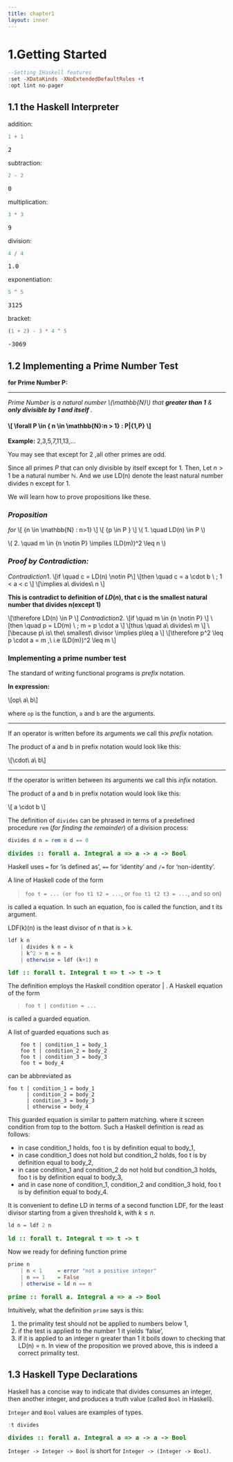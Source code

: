 ```yaml
---
title: chapter1
layout: inner
---
```

# 1.Getting Started


```haskell
--Setting IHaskell features
:set -XDataKinds -XNoExtendedDefaultRules +t
:opt lint no-pager
```


<style>/* Styles used for the Hoogle display in the pager */
.hoogle-doc {
display: block;
padding-bottom: 1.3em;
padding-left: 0.4em;
}
.hoogle-code {
display: block;
font-family: monospace;
white-space: pre;
}
.hoogle-text {
display: block;
}
.hoogle-name {
color: green;
font-weight: bold;
}
.hoogle-head {
font-weight: bold;
}
.hoogle-sub {
display: block;
margin-left: 0.4em;
}
.hoogle-package {
font-weight: bold;
font-style: italic;
}
.hoogle-module {
font-weight: bold;
}
.hoogle-class {
font-weight: bold;
}
.get-type {
color: green;
font-weight: bold;
font-family: monospace;
display: block;
white-space: pre-wrap;
}
.show-type {
color: green;
font-weight: bold;
font-family: monospace;
margin-left: 1em;
}
.mono {
font-family: monospace;
display: block;
}
.err-msg {
color: red;
font-style: italic;
font-family: monospace;
white-space: pre;
display: block;
}
#unshowable {
color: red;
font-weight: bold;
}
.err-msg.in.collapse {
padding-top: 0.7em;
}
.highlight-code {
white-space: pre;
font-family: monospace;
}
.suggestion-warning { 
font-weight: bold;
color: rgb(200, 130, 0);
}
.suggestion-error { 
font-weight: bold;
color: red;
}
.suggestion-name {
font-weight: bold;
}
</style>


## 1.1 the Haskell Interpreter

addition:


```haskell
1 + 1
```


<style>/* Styles used for the Hoogle display in the pager */
.hoogle-doc {
display: block;
padding-bottom: 1.3em;
padding-left: 0.4em;
}
.hoogle-code {
display: block;
font-family: monospace;
white-space: pre;
}
.hoogle-text {
display: block;
}
.hoogle-name {
color: green;
font-weight: bold;
}
.hoogle-head {
font-weight: bold;
}
.hoogle-sub {
display: block;
margin-left: 0.4em;
}
.hoogle-package {
font-weight: bold;
font-style: italic;
}
.hoogle-module {
font-weight: bold;
}
.hoogle-class {
font-weight: bold;
}
.get-type {
color: green;
font-weight: bold;
font-family: monospace;
display: block;
white-space: pre-wrap;
}
.show-type {
color: green;
font-weight: bold;
font-family: monospace;
margin-left: 1em;
}
.mono {
font-family: monospace;
display: block;
}
.err-msg {
color: red;
font-style: italic;
font-family: monospace;
white-space: pre;
display: block;
}
#unshowable {
color: red;
font-weight: bold;
}
.err-msg.in.collapse {
padding-top: 0.7em;
}
.highlight-code {
white-space: pre;
font-family: monospace;
}
.suggestion-warning { 
font-weight: bold;
color: rgb(200, 130, 0);
}
.suggestion-error { 
font-weight: bold;
color: red;
}
.suggestion-name {
font-weight: bold;
}
</style><span class='mono'>2</span>



<style>/* Styles used for the Hoogle display in the pager */
.hoogle-doc {
display: block;
padding-bottom: 1.3em;
padding-left: 0.4em;
}
.hoogle-code {
display: block;
font-family: monospace;
white-space: pre;
}
.hoogle-text {
display: block;
}
.hoogle-name {
color: green;
font-weight: bold;
}
.hoogle-head {
font-weight: bold;
}
.hoogle-sub {
display: block;
margin-left: 0.4em;
}
.hoogle-package {
font-weight: bold;
font-style: italic;
}
.hoogle-module {
font-weight: bold;
}
.hoogle-class {
font-weight: bold;
}
.get-type {
color: green;
font-weight: bold;
font-family: monospace;
display: block;
white-space: pre-wrap;
}
.show-type {
color: green;
font-weight: bold;
font-family: monospace;
margin-left: 1em;
}
.mono {
font-family: monospace;
display: block;
}
.err-msg {
color: red;
font-style: italic;
font-family: monospace;
white-space: pre;
display: block;
}
#unshowable {
color: red;
font-weight: bold;
}
.err-msg.in.collapse {
padding-top: 0.7em;
}
.highlight-code {
white-space: pre;
font-family: monospace;
}
.suggestion-warning { 
font-weight: bold;
color: rgb(200, 130, 0);
}
.suggestion-error { 
font-weight: bold;
color: red;
}
.suggestion-name {
font-weight: bold;
}
</style>


subtraction:


```haskell
2 - 2
```


<style>/* Styles used for the Hoogle display in the pager */
.hoogle-doc {
display: block;
padding-bottom: 1.3em;
padding-left: 0.4em;
}
.hoogle-code {
display: block;
font-family: monospace;
white-space: pre;
}
.hoogle-text {
display: block;
}
.hoogle-name {
color: green;
font-weight: bold;
}
.hoogle-head {
font-weight: bold;
}
.hoogle-sub {
display: block;
margin-left: 0.4em;
}
.hoogle-package {
font-weight: bold;
font-style: italic;
}
.hoogle-module {
font-weight: bold;
}
.hoogle-class {
font-weight: bold;
}
.get-type {
color: green;
font-weight: bold;
font-family: monospace;
display: block;
white-space: pre-wrap;
}
.show-type {
color: green;
font-weight: bold;
font-family: monospace;
margin-left: 1em;
}
.mono {
font-family: monospace;
display: block;
}
.err-msg {
color: red;
font-style: italic;
font-family: monospace;
white-space: pre;
display: block;
}
#unshowable {
color: red;
font-weight: bold;
}
.err-msg.in.collapse {
padding-top: 0.7em;
}
.highlight-code {
white-space: pre;
font-family: monospace;
}
.suggestion-warning { 
font-weight: bold;
color: rgb(200, 130, 0);
}
.suggestion-error { 
font-weight: bold;
color: red;
}
.suggestion-name {
font-weight: bold;
}
</style><span class='mono'>0</span>



<style>/* Styles used for the Hoogle display in the pager */
.hoogle-doc {
display: block;
padding-bottom: 1.3em;
padding-left: 0.4em;
}
.hoogle-code {
display: block;
font-family: monospace;
white-space: pre;
}
.hoogle-text {
display: block;
}
.hoogle-name {
color: green;
font-weight: bold;
}
.hoogle-head {
font-weight: bold;
}
.hoogle-sub {
display: block;
margin-left: 0.4em;
}
.hoogle-package {
font-weight: bold;
font-style: italic;
}
.hoogle-module {
font-weight: bold;
}
.hoogle-class {
font-weight: bold;
}
.get-type {
color: green;
font-weight: bold;
font-family: monospace;
display: block;
white-space: pre-wrap;
}
.show-type {
color: green;
font-weight: bold;
font-family: monospace;
margin-left: 1em;
}
.mono {
font-family: monospace;
display: block;
}
.err-msg {
color: red;
font-style: italic;
font-family: monospace;
white-space: pre;
display: block;
}
#unshowable {
color: red;
font-weight: bold;
}
.err-msg.in.collapse {
padding-top: 0.7em;
}
.highlight-code {
white-space: pre;
font-family: monospace;
}
.suggestion-warning { 
font-weight: bold;
color: rgb(200, 130, 0);
}
.suggestion-error { 
font-weight: bold;
color: red;
}
.suggestion-name {
font-weight: bold;
}
</style>


multiplication:


```haskell
3 * 3
```


<style>/* Styles used for the Hoogle display in the pager */
.hoogle-doc {
display: block;
padding-bottom: 1.3em;
padding-left: 0.4em;
}
.hoogle-code {
display: block;
font-family: monospace;
white-space: pre;
}
.hoogle-text {
display: block;
}
.hoogle-name {
color: green;
font-weight: bold;
}
.hoogle-head {
font-weight: bold;
}
.hoogle-sub {
display: block;
margin-left: 0.4em;
}
.hoogle-package {
font-weight: bold;
font-style: italic;
}
.hoogle-module {
font-weight: bold;
}
.hoogle-class {
font-weight: bold;
}
.get-type {
color: green;
font-weight: bold;
font-family: monospace;
display: block;
white-space: pre-wrap;
}
.show-type {
color: green;
font-weight: bold;
font-family: monospace;
margin-left: 1em;
}
.mono {
font-family: monospace;
display: block;
}
.err-msg {
color: red;
font-style: italic;
font-family: monospace;
white-space: pre;
display: block;
}
#unshowable {
color: red;
font-weight: bold;
}
.err-msg.in.collapse {
padding-top: 0.7em;
}
.highlight-code {
white-space: pre;
font-family: monospace;
}
.suggestion-warning { 
font-weight: bold;
color: rgb(200, 130, 0);
}
.suggestion-error { 
font-weight: bold;
color: red;
}
.suggestion-name {
font-weight: bold;
}
</style><span class='mono'>9</span>



<style>/* Styles used for the Hoogle display in the pager */
.hoogle-doc {
display: block;
padding-bottom: 1.3em;
padding-left: 0.4em;
}
.hoogle-code {
display: block;
font-family: monospace;
white-space: pre;
}
.hoogle-text {
display: block;
}
.hoogle-name {
color: green;
font-weight: bold;
}
.hoogle-head {
font-weight: bold;
}
.hoogle-sub {
display: block;
margin-left: 0.4em;
}
.hoogle-package {
font-weight: bold;
font-style: italic;
}
.hoogle-module {
font-weight: bold;
}
.hoogle-class {
font-weight: bold;
}
.get-type {
color: green;
font-weight: bold;
font-family: monospace;
display: block;
white-space: pre-wrap;
}
.show-type {
color: green;
font-weight: bold;
font-family: monospace;
margin-left: 1em;
}
.mono {
font-family: monospace;
display: block;
}
.err-msg {
color: red;
font-style: italic;
font-family: monospace;
white-space: pre;
display: block;
}
#unshowable {
color: red;
font-weight: bold;
}
.err-msg.in.collapse {
padding-top: 0.7em;
}
.highlight-code {
white-space: pre;
font-family: monospace;
}
.suggestion-warning { 
font-weight: bold;
color: rgb(200, 130, 0);
}
.suggestion-error { 
font-weight: bold;
color: red;
}
.suggestion-name {
font-weight: bold;
}
</style>


division:


```haskell
4 / 4
```


<style>/* Styles used for the Hoogle display in the pager */
.hoogle-doc {
display: block;
padding-bottom: 1.3em;
padding-left: 0.4em;
}
.hoogle-code {
display: block;
font-family: monospace;
white-space: pre;
}
.hoogle-text {
display: block;
}
.hoogle-name {
color: green;
font-weight: bold;
}
.hoogle-head {
font-weight: bold;
}
.hoogle-sub {
display: block;
margin-left: 0.4em;
}
.hoogle-package {
font-weight: bold;
font-style: italic;
}
.hoogle-module {
font-weight: bold;
}
.hoogle-class {
font-weight: bold;
}
.get-type {
color: green;
font-weight: bold;
font-family: monospace;
display: block;
white-space: pre-wrap;
}
.show-type {
color: green;
font-weight: bold;
font-family: monospace;
margin-left: 1em;
}
.mono {
font-family: monospace;
display: block;
}
.err-msg {
color: red;
font-style: italic;
font-family: monospace;
white-space: pre;
display: block;
}
#unshowable {
color: red;
font-weight: bold;
}
.err-msg.in.collapse {
padding-top: 0.7em;
}
.highlight-code {
white-space: pre;
font-family: monospace;
}
.suggestion-warning { 
font-weight: bold;
color: rgb(200, 130, 0);
}
.suggestion-error { 
font-weight: bold;
color: red;
}
.suggestion-name {
font-weight: bold;
}
</style><span class='mono'>1.0</span>



<style>/* Styles used for the Hoogle display in the pager */
.hoogle-doc {
display: block;
padding-bottom: 1.3em;
padding-left: 0.4em;
}
.hoogle-code {
display: block;
font-family: monospace;
white-space: pre;
}
.hoogle-text {
display: block;
}
.hoogle-name {
color: green;
font-weight: bold;
}
.hoogle-head {
font-weight: bold;
}
.hoogle-sub {
display: block;
margin-left: 0.4em;
}
.hoogle-package {
font-weight: bold;
font-style: italic;
}
.hoogle-module {
font-weight: bold;
}
.hoogle-class {
font-weight: bold;
}
.get-type {
color: green;
font-weight: bold;
font-family: monospace;
display: block;
white-space: pre-wrap;
}
.show-type {
color: green;
font-weight: bold;
font-family: monospace;
margin-left: 1em;
}
.mono {
font-family: monospace;
display: block;
}
.err-msg {
color: red;
font-style: italic;
font-family: monospace;
white-space: pre;
display: block;
}
#unshowable {
color: red;
font-weight: bold;
}
.err-msg.in.collapse {
padding-top: 0.7em;
}
.highlight-code {
white-space: pre;
font-family: monospace;
}
.suggestion-warning { 
font-weight: bold;
color: rgb(200, 130, 0);
}
.suggestion-error { 
font-weight: bold;
color: red;
}
.suggestion-name {
font-weight: bold;
}
</style>


exponentiation:


```haskell
5 ^ 5
```


<style>/* Styles used for the Hoogle display in the pager */
.hoogle-doc {
display: block;
padding-bottom: 1.3em;
padding-left: 0.4em;
}
.hoogle-code {
display: block;
font-family: monospace;
white-space: pre;
}
.hoogle-text {
display: block;
}
.hoogle-name {
color: green;
font-weight: bold;
}
.hoogle-head {
font-weight: bold;
}
.hoogle-sub {
display: block;
margin-left: 0.4em;
}
.hoogle-package {
font-weight: bold;
font-style: italic;
}
.hoogle-module {
font-weight: bold;
}
.hoogle-class {
font-weight: bold;
}
.get-type {
color: green;
font-weight: bold;
font-family: monospace;
display: block;
white-space: pre-wrap;
}
.show-type {
color: green;
font-weight: bold;
font-family: monospace;
margin-left: 1em;
}
.mono {
font-family: monospace;
display: block;
}
.err-msg {
color: red;
font-style: italic;
font-family: monospace;
white-space: pre;
display: block;
}
#unshowable {
color: red;
font-weight: bold;
}
.err-msg.in.collapse {
padding-top: 0.7em;
}
.highlight-code {
white-space: pre;
font-family: monospace;
}
.suggestion-warning { 
font-weight: bold;
color: rgb(200, 130, 0);
}
.suggestion-error { 
font-weight: bold;
color: red;
}
.suggestion-name {
font-weight: bold;
}
</style><span class='mono'>3125</span>



<style>/* Styles used for the Hoogle display in the pager */
.hoogle-doc {
display: block;
padding-bottom: 1.3em;
padding-left: 0.4em;
}
.hoogle-code {
display: block;
font-family: monospace;
white-space: pre;
}
.hoogle-text {
display: block;
}
.hoogle-name {
color: green;
font-weight: bold;
}
.hoogle-head {
font-weight: bold;
}
.hoogle-sub {
display: block;
margin-left: 0.4em;
}
.hoogle-package {
font-weight: bold;
font-style: italic;
}
.hoogle-module {
font-weight: bold;
}
.hoogle-class {
font-weight: bold;
}
.get-type {
color: green;
font-weight: bold;
font-family: monospace;
display: block;
white-space: pre-wrap;
}
.show-type {
color: green;
font-weight: bold;
font-family: monospace;
margin-left: 1em;
}
.mono {
font-family: monospace;
display: block;
}
.err-msg {
color: red;
font-style: italic;
font-family: monospace;
white-space: pre;
display: block;
}
#unshowable {
color: red;
font-weight: bold;
}
.err-msg.in.collapse {
padding-top: 0.7em;
}
.highlight-code {
white-space: pre;
font-family: monospace;
}
.suggestion-warning { 
font-weight: bold;
color: rgb(200, 130, 0);
}
.suggestion-error { 
font-weight: bold;
color: red;
}
.suggestion-name {
font-weight: bold;
}
</style>


bracket:


```haskell
(1 + 2) - 3 * 4 ^ 5
```


<style>/* Styles used for the Hoogle display in the pager */
.hoogle-doc {
display: block;
padding-bottom: 1.3em;
padding-left: 0.4em;
}
.hoogle-code {
display: block;
font-family: monospace;
white-space: pre;
}
.hoogle-text {
display: block;
}
.hoogle-name {
color: green;
font-weight: bold;
}
.hoogle-head {
font-weight: bold;
}
.hoogle-sub {
display: block;
margin-left: 0.4em;
}
.hoogle-package {
font-weight: bold;
font-style: italic;
}
.hoogle-module {
font-weight: bold;
}
.hoogle-class {
font-weight: bold;
}
.get-type {
color: green;
font-weight: bold;
font-family: monospace;
display: block;
white-space: pre-wrap;
}
.show-type {
color: green;
font-weight: bold;
font-family: monospace;
margin-left: 1em;
}
.mono {
font-family: monospace;
display: block;
}
.err-msg {
color: red;
font-style: italic;
font-family: monospace;
white-space: pre;
display: block;
}
#unshowable {
color: red;
font-weight: bold;
}
.err-msg.in.collapse {
padding-top: 0.7em;
}
.highlight-code {
white-space: pre;
font-family: monospace;
}
.suggestion-warning { 
font-weight: bold;
color: rgb(200, 130, 0);
}
.suggestion-error { 
font-weight: bold;
color: red;
}
.suggestion-name {
font-weight: bold;
}
</style><span class='mono'>-3069</span>



<style>/* Styles used for the Hoogle display in the pager */
.hoogle-doc {
display: block;
padding-bottom: 1.3em;
padding-left: 0.4em;
}
.hoogle-code {
display: block;
font-family: monospace;
white-space: pre;
}
.hoogle-text {
display: block;
}
.hoogle-name {
color: green;
font-weight: bold;
}
.hoogle-head {
font-weight: bold;
}
.hoogle-sub {
display: block;
margin-left: 0.4em;
}
.hoogle-package {
font-weight: bold;
font-style: italic;
}
.hoogle-module {
font-weight: bold;
}
.hoogle-class {
font-weight: bold;
}
.get-type {
color: green;
font-weight: bold;
font-family: monospace;
display: block;
white-space: pre-wrap;
}
.show-type {
color: green;
font-weight: bold;
font-family: monospace;
margin-left: 1em;
}
.mono {
font-family: monospace;
display: block;
}
.err-msg {
color: red;
font-style: italic;
font-family: monospace;
white-space: pre;
display: block;
}
#unshowable {
color: red;
font-weight: bold;
}
.err-msg.in.collapse {
padding-top: 0.7em;
}
.highlight-code {
white-space: pre;
font-family: monospace;
}
.suggestion-warning { 
font-weight: bold;
color: rgb(200, 130, 0);
}
.suggestion-error { 
font-weight: bold;
color: red;
}
.suggestion-name {
font-weight: bold;
}
</style>


## 1.2 Implementing a Prime Number Test

**for Prime Number P:** 

---

_Prime Number is a natural number \\(\mathbb{N}\\) that 
__greater than 1__ & __only divisible by 1 and itself__ ._

#### \\[ \forall P \in \{ n \in \mathbb{N}:n > 1\} : P|\{1,P\} \\] 

__Example:__
2,3,5,7,11,13,...

You may see that except for 2 ,all other primes are odd.

Since all primes $P$ that can only divisible by itself except for 1.
Then,
Let $n > 1$ be a natural number $\mathbb{N}$.
And we use LD(n) denote the least natural number divides n except for 1.

We will learn how to prove propositions like these.

### _**Proposition**_
$for$ \\[ \{n \in \mathbb{N} : n>1\} \\]
\\[ \{p \in P \} \\]
\\( 1. \quad  LD(n) \in P  \\)

\\( 2. \quad m \in \{n \notin P\} \implies (LD(m))^2 \leq n \\)

### **_Proof by Contradiction:_**

$Contradiction 1.$
\\[if \quad c = LD(n) \notin P\\]
\\[then \quad c = a \cdot b \ ;  1 < a < c \\]
\\[\implies  a\ divides\ n \\]

__This is contradict to definition of $LD(n)$, that c is the smallest natural number that divides n(except 1)__

\\[\therefore LD(n) \in P \\]
$Contradiction 2.$
\\[if \quad m \in \{n \notin P\} \\]
\\[then \quad p = LD(m) \ ;  m = p \cdot a \\] 
\\[thus \quad a\ divides\ m \\]
\\[\because p\ is\ the\ smallest\ divisor \implies p\leq a \\]
\\[\therefore p^2 \leq p \cdot a = m ,\ i.e (LD(m))^2 \leq m \\]




### Implementing a prime number test

The standard of writing functional programs is *prefix* notation.

__In expression:__

\\[op\ a\ b\\]

where `op` is the function, `a` and `b` are the arguments.

---
If an operator is written before its arguments we call this *prefix* notation.

The product of a and b in prefix notation would look like this:

\\[\cdot\ a\ b\\] 

---
If the operator is written between its arguments we call this *infix* notation.

The product of a and b in prefix notation would look like this:

\\[ a \cdot b \\]


The definition of `divides` can be phrased in terms of a predefined procedure `rem` (*for finding the remainder*) of a division process:


```haskell
divides d n = rem n d == 0
```


<style>/* Styles used for the Hoogle display in the pager */
.hoogle-doc {
display: block;
padding-bottom: 1.3em;
padding-left: 0.4em;
}
.hoogle-code {
display: block;
font-family: monospace;
white-space: pre;
}
.hoogle-text {
display: block;
}
.hoogle-name {
color: green;
font-weight: bold;
}
.hoogle-head {
font-weight: bold;
}
.hoogle-sub {
display: block;
margin-left: 0.4em;
}
.hoogle-package {
font-weight: bold;
font-style: italic;
}
.hoogle-module {
font-weight: bold;
}
.hoogle-class {
font-weight: bold;
}
.get-type {
color: green;
font-weight: bold;
font-family: monospace;
display: block;
white-space: pre-wrap;
}
.show-type {
color: green;
font-weight: bold;
font-family: monospace;
margin-left: 1em;
}
.mono {
font-family: monospace;
display: block;
}
.err-msg {
color: red;
font-style: italic;
font-family: monospace;
white-space: pre;
display: block;
}
#unshowable {
color: red;
font-weight: bold;
}
.err-msg.in.collapse {
padding-top: 0.7em;
}
.highlight-code {
white-space: pre;
font-family: monospace;
}
.suggestion-warning { 
font-weight: bold;
color: rgb(200, 130, 0);
}
.suggestion-error { 
font-weight: bold;
color: red;
}
.suggestion-name {
font-weight: bold;
}
</style><span class='get-type'>divides :: forall a. Integral a => a -> a -> Bool</span>




<style>/* Styles used for the Hoogle display in the pager */
.hoogle-doc {
display: block;
padding-bottom: 1.3em;
padding-left: 0.4em;
}
.hoogle-code {
display: block;
font-family: monospace;
white-space: pre;
}
.hoogle-text {
display: block;
}
.hoogle-name {
color: green;
font-weight: bold;
}
.hoogle-head {
font-weight: bold;
}
.hoogle-sub {
display: block;
margin-left: 0.4em;
}
.hoogle-package {
font-weight: bold;
font-style: italic;
}
.hoogle-module {
font-weight: bold;
}
.hoogle-class {
font-weight: bold;
}
.get-type {
color: green;
font-weight: bold;
font-family: monospace;
display: block;
white-space: pre-wrap;
}
.show-type {
color: green;
font-weight: bold;
font-family: monospace;
margin-left: 1em;
}
.mono {
font-family: monospace;
display: block;
}
.err-msg {
color: red;
font-style: italic;
font-family: monospace;
white-space: pre;
display: block;
}
#unshowable {
color: red;
font-weight: bold;
}
.err-msg.in.collapse {
padding-top: 0.7em;
}
.highlight-code {
white-space: pre;
font-family: monospace;
}
.suggestion-warning { 
font-weight: bold;
color: rgb(200, 130, 0);
}
.suggestion-error { 
font-weight: bold;
color: red;
}
.suggestion-name {
font-weight: bold;
}
</style>


Haskell uses `=` for ‘is defined as’, `==` for ‘identity’ and `/=` for ‘non-identity’.

A line of Haskell code of the form 
>`foo t = ... (or foo t1 t2 = ...`, or
`foo t1 t2 t3 = ...`, and so on)

is called a equation. In such an equation,
foo is called the function, and t its argument.

LDF(k)(n) is the least divisor of n that is > k.


```haskell
ldf k n 
    | divides k n = k
    | k^2 > n = n
    | otherwise = ldf (k+1) n
```


<style>/* Styles used for the Hoogle display in the pager */
.hoogle-doc {
display: block;
padding-bottom: 1.3em;
padding-left: 0.4em;
}
.hoogle-code {
display: block;
font-family: monospace;
white-space: pre;
}
.hoogle-text {
display: block;
}
.hoogle-name {
color: green;
font-weight: bold;
}
.hoogle-head {
font-weight: bold;
}
.hoogle-sub {
display: block;
margin-left: 0.4em;
}
.hoogle-package {
font-weight: bold;
font-style: italic;
}
.hoogle-module {
font-weight: bold;
}
.hoogle-class {
font-weight: bold;
}
.get-type {
color: green;
font-weight: bold;
font-family: monospace;
display: block;
white-space: pre-wrap;
}
.show-type {
color: green;
font-weight: bold;
font-family: monospace;
margin-left: 1em;
}
.mono {
font-family: monospace;
display: block;
}
.err-msg {
color: red;
font-style: italic;
font-family: monospace;
white-space: pre;
display: block;
}
#unshowable {
color: red;
font-weight: bold;
}
.err-msg.in.collapse {
padding-top: 0.7em;
}
.highlight-code {
white-space: pre;
font-family: monospace;
}
.suggestion-warning { 
font-weight: bold;
color: rgb(200, 130, 0);
}
.suggestion-error { 
font-weight: bold;
color: red;
}
.suggestion-name {
font-weight: bold;
}
</style><span class='get-type'>ldf :: forall t. Integral t => t -> t -> t</span>




<style>/* Styles used for the Hoogle display in the pager */
.hoogle-doc {
display: block;
padding-bottom: 1.3em;
padding-left: 0.4em;
}
.hoogle-code {
display: block;
font-family: monospace;
white-space: pre;
}
.hoogle-text {
display: block;
}
.hoogle-name {
color: green;
font-weight: bold;
}
.hoogle-head {
font-weight: bold;
}
.hoogle-sub {
display: block;
margin-left: 0.4em;
}
.hoogle-package {
font-weight: bold;
font-style: italic;
}
.hoogle-module {
font-weight: bold;
}
.hoogle-class {
font-weight: bold;
}
.get-type {
color: green;
font-weight: bold;
font-family: monospace;
display: block;
white-space: pre-wrap;
}
.show-type {
color: green;
font-weight: bold;
font-family: monospace;
margin-left: 1em;
}
.mono {
font-family: monospace;
display: block;
}
.err-msg {
color: red;
font-style: italic;
font-family: monospace;
white-space: pre;
display: block;
}
#unshowable {
color: red;
font-weight: bold;
}
.err-msg.in.collapse {
padding-top: 0.7em;
}
.highlight-code {
white-space: pre;
font-family: monospace;
}
.suggestion-warning { 
font-weight: bold;
color: rgb(200, 130, 0);
}
.suggestion-error { 
font-weight: bold;
color: red;
}
.suggestion-name {
font-weight: bold;
}
</style>


The definition employs the Haskell condition operator | . A Haskell equation of
the form
>`foo t | condition = ...`

is called a guarded equation.

A list of guarded equations such as
```
    foo t | condition_1 = body_1
    foo t | condition_2 = body_2
    foo t | condition_3 = body_3
    foo t = body_4
```

can be abbreviated as

``` 
foo t | condition_1 = body_1
      | condition_2 = body_2
      | condition_3 = body_3
      | otherwise = body_4
```

This guarded equation is similar to pattern matching.
where it screen condition from top to the bottom.
Such a Haskell definition is read as follows:
* in case condition_1 holds, foo t is by definition equal to body_1,
* in case condition_1 does not hold but condition_2 holds, foo t is by
definition equal to body_2,
* in case condition_1 and condition_2 do not hold but condition_3
holds, foo t is by definition equal to body_3,
* and in case none of condition_1, condition_2 and condition_3 hold,
foo t is by definition equal to body_4.

It is convenient to define
LD in terms of a second function LDF, for the least divisor starting from a given
threshold k, with $k \leq n$.


```haskell
ld n = ldf 2 n
```


<style>/* Styles used for the Hoogle display in the pager */
.hoogle-doc {
display: block;
padding-bottom: 1.3em;
padding-left: 0.4em;
}
.hoogle-code {
display: block;
font-family: monospace;
white-space: pre;
}
.hoogle-text {
display: block;
}
.hoogle-name {
color: green;
font-weight: bold;
}
.hoogle-head {
font-weight: bold;
}
.hoogle-sub {
display: block;
margin-left: 0.4em;
}
.hoogle-package {
font-weight: bold;
font-style: italic;
}
.hoogle-module {
font-weight: bold;
}
.hoogle-class {
font-weight: bold;
}
.get-type {
color: green;
font-weight: bold;
font-family: monospace;
display: block;
white-space: pre-wrap;
}
.show-type {
color: green;
font-weight: bold;
font-family: monospace;
margin-left: 1em;
}
.mono {
font-family: monospace;
display: block;
}
.err-msg {
color: red;
font-style: italic;
font-family: monospace;
white-space: pre;
display: block;
}
#unshowable {
color: red;
font-weight: bold;
}
.err-msg.in.collapse {
padding-top: 0.7em;
}
.highlight-code {
white-space: pre;
font-family: monospace;
}
.suggestion-warning { 
font-weight: bold;
color: rgb(200, 130, 0);
}
.suggestion-error { 
font-weight: bold;
color: red;
}
.suggestion-name {
font-weight: bold;
}
</style><span class='get-type'>ld :: forall t. Integral t => t -> t</span>




<style>/* Styles used for the Hoogle display in the pager */
.hoogle-doc {
display: block;
padding-bottom: 1.3em;
padding-left: 0.4em;
}
.hoogle-code {
display: block;
font-family: monospace;
white-space: pre;
}
.hoogle-text {
display: block;
}
.hoogle-name {
color: green;
font-weight: bold;
}
.hoogle-head {
font-weight: bold;
}
.hoogle-sub {
display: block;
margin-left: 0.4em;
}
.hoogle-package {
font-weight: bold;
font-style: italic;
}
.hoogle-module {
font-weight: bold;
}
.hoogle-class {
font-weight: bold;
}
.get-type {
color: green;
font-weight: bold;
font-family: monospace;
display: block;
white-space: pre-wrap;
}
.show-type {
color: green;
font-weight: bold;
font-family: monospace;
margin-left: 1em;
}
.mono {
font-family: monospace;
display: block;
}
.err-msg {
color: red;
font-style: italic;
font-family: monospace;
white-space: pre;
display: block;
}
#unshowable {
color: red;
font-weight: bold;
}
.err-msg.in.collapse {
padding-top: 0.7em;
}
.highlight-code {
white-space: pre;
font-family: monospace;
}
.suggestion-warning { 
font-weight: bold;
color: rgb(200, 130, 0);
}
.suggestion-error { 
font-weight: bold;
color: red;
}
.suggestion-name {
font-weight: bold;
}
</style>


Now we ready for defining function prime


```haskell
prime n 
    | n < 1     = error "not a positive integer"
    | n == 1    = False
    | otherwise = ld n == n
```


<style>/* Styles used for the Hoogle display in the pager */
.hoogle-doc {
display: block;
padding-bottom: 1.3em;
padding-left: 0.4em;
}
.hoogle-code {
display: block;
font-family: monospace;
white-space: pre;
}
.hoogle-text {
display: block;
}
.hoogle-name {
color: green;
font-weight: bold;
}
.hoogle-head {
font-weight: bold;
}
.hoogle-sub {
display: block;
margin-left: 0.4em;
}
.hoogle-package {
font-weight: bold;
font-style: italic;
}
.hoogle-module {
font-weight: bold;
}
.hoogle-class {
font-weight: bold;
}
.get-type {
color: green;
font-weight: bold;
font-family: monospace;
display: block;
white-space: pre-wrap;
}
.show-type {
color: green;
font-weight: bold;
font-family: monospace;
margin-left: 1em;
}
.mono {
font-family: monospace;
display: block;
}
.err-msg {
color: red;
font-style: italic;
font-family: monospace;
white-space: pre;
display: block;
}
#unshowable {
color: red;
font-weight: bold;
}
.err-msg.in.collapse {
padding-top: 0.7em;
}
.highlight-code {
white-space: pre;
font-family: monospace;
}
.suggestion-warning { 
font-weight: bold;
color: rgb(200, 130, 0);
}
.suggestion-error { 
font-weight: bold;
color: red;
}
.suggestion-name {
font-weight: bold;
}
</style><span class='get-type'>prime :: forall a. Integral a => a -> Bool</span>




<style>/* Styles used for the Hoogle display in the pager */
.hoogle-doc {
display: block;
padding-bottom: 1.3em;
padding-left: 0.4em;
}
.hoogle-code {
display: block;
font-family: monospace;
white-space: pre;
}
.hoogle-text {
display: block;
}
.hoogle-name {
color: green;
font-weight: bold;
}
.hoogle-head {
font-weight: bold;
}
.hoogle-sub {
display: block;
margin-left: 0.4em;
}
.hoogle-package {
font-weight: bold;
font-style: italic;
}
.hoogle-module {
font-weight: bold;
}
.hoogle-class {
font-weight: bold;
}
.get-type {
color: green;
font-weight: bold;
font-family: monospace;
display: block;
white-space: pre-wrap;
}
.show-type {
color: green;
font-weight: bold;
font-family: monospace;
margin-left: 1em;
}
.mono {
font-family: monospace;
display: block;
}
.err-msg {
color: red;
font-style: italic;
font-family: monospace;
white-space: pre;
display: block;
}
#unshowable {
color: red;
font-weight: bold;
}
.err-msg.in.collapse {
padding-top: 0.7em;
}
.highlight-code {
white-space: pre;
font-family: monospace;
}
.suggestion-warning { 
font-weight: bold;
color: rgb(200, 130, 0);
}
.suggestion-error { 
font-weight: bold;
color: red;
}
.suggestion-name {
font-weight: bold;
}
</style>


Intuitively, what the definition `prime` says is this:
1. the primality test should not be applied to numbers below 1,
2. if the test is applied to the number 1 it yields ‘false’,
3. if it is applied to an integer n greater than 1 it boils down to checking that
LD(n) = n. In view of the proposition we proved above, this is indeed a
correct primality test.

## 1.3 Haskell Type Declarations

Haskell has a concise way to indicate that divides consumes an integer, then
another integer, and produces a truth value (called `Bool` in Haskell).

 `Integer` and `Bool` values are examples of types.


```haskell
:t divides
```


<style>/* Styles used for the Hoogle display in the pager */
.hoogle-doc {
display: block;
padding-bottom: 1.3em;
padding-left: 0.4em;
}
.hoogle-code {
display: block;
font-family: monospace;
white-space: pre;
}
.hoogle-text {
display: block;
}
.hoogle-name {
color: green;
font-weight: bold;
}
.hoogle-head {
font-weight: bold;
}
.hoogle-sub {
display: block;
margin-left: 0.4em;
}
.hoogle-package {
font-weight: bold;
font-style: italic;
}
.hoogle-module {
font-weight: bold;
}
.hoogle-class {
font-weight: bold;
}
.get-type {
color: green;
font-weight: bold;
font-family: monospace;
display: block;
white-space: pre-wrap;
}
.show-type {
color: green;
font-weight: bold;
font-family: monospace;
margin-left: 1em;
}
.mono {
font-family: monospace;
display: block;
}
.err-msg {
color: red;
font-style: italic;
font-family: monospace;
white-space: pre;
display: block;
}
#unshowable {
color: red;
font-weight: bold;
}
.err-msg.in.collapse {
padding-top: 0.7em;
}
.highlight-code {
white-space: pre;
font-family: monospace;
}
.suggestion-warning { 
font-weight: bold;
color: rgb(200, 130, 0);
}
.suggestion-error { 
font-weight: bold;
color: red;
}
.suggestion-name {
font-weight: bold;
}
</style><span class='get-type'>divides :: forall a. Integral a => a -> a -> Bool</span>



<style>/* Styles used for the Hoogle display in the pager */
.hoogle-doc {
display: block;
padding-bottom: 1.3em;
padding-left: 0.4em;
}
.hoogle-code {
display: block;
font-family: monospace;
white-space: pre;
}
.hoogle-text {
display: block;
}
.hoogle-name {
color: green;
font-weight: bold;
}
.hoogle-head {
font-weight: bold;
}
.hoogle-sub {
display: block;
margin-left: 0.4em;
}
.hoogle-package {
font-weight: bold;
font-style: italic;
}
.hoogle-module {
font-weight: bold;
}
.hoogle-class {
font-weight: bold;
}
.get-type {
color: green;
font-weight: bold;
font-family: monospace;
display: block;
white-space: pre-wrap;
}
.show-type {
color: green;
font-weight: bold;
font-family: monospace;
margin-left: 1em;
}
.mono {
font-family: monospace;
display: block;
}
.err-msg {
color: red;
font-style: italic;
font-family: monospace;
white-space: pre;
display: block;
}
#unshowable {
color: red;
font-weight: bold;
}
.err-msg.in.collapse {
padding-top: 0.7em;
}
.highlight-code {
white-space: pre;
font-family: monospace;
}
.suggestion-warning { 
font-weight: bold;
color: rgb(200, 130, 0);
}
.suggestion-error { 
font-weight: bold;
color: red;
}
.suggestion-name {
font-weight: bold;
}
</style>


`Integer -> Integer -> Bool` is short for `Integer -> (Integer -> Bool)`.
